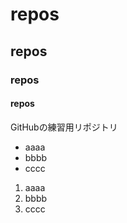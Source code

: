 # repos
## repos
### repos
#### repos
GitHubの練習用リポジトリ

- aaaa
- bbbb
- cccc

1. aaaa
2. bbbb
3. cccc
